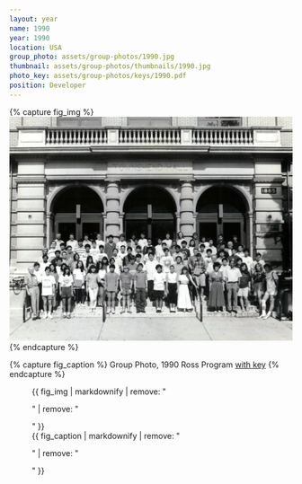 ```yaml
---
layout: year
name: 1990
year: 1990
location: USA
group_photo: assets/group-photos/1990.jpg
thumbnail: assets/group-photos/thumbnails/1990.jpg
photo_key: assets/group-photos/keys/1990.pdf
position: Developer
---
```

{% capture fig_img %}
[![1990](/assets/group-photos/1990.jpg)](/assets/group-photos/keys/1990.pdf)
{% endcapture %}

{% capture fig_caption %}
Group Photo, 1990 Ross Program [with key](/assets/group-photos/keys/1990.pdf)
{% endcapture %}

<figure>
  {{ fig_img | markdownify | remove: "<p>" | remove: "</p>" }}
  <figcaption>{{ fig_caption | markdownify | remove: "<p>" | remove: "</p>" }}</figcaption>
</figure>
